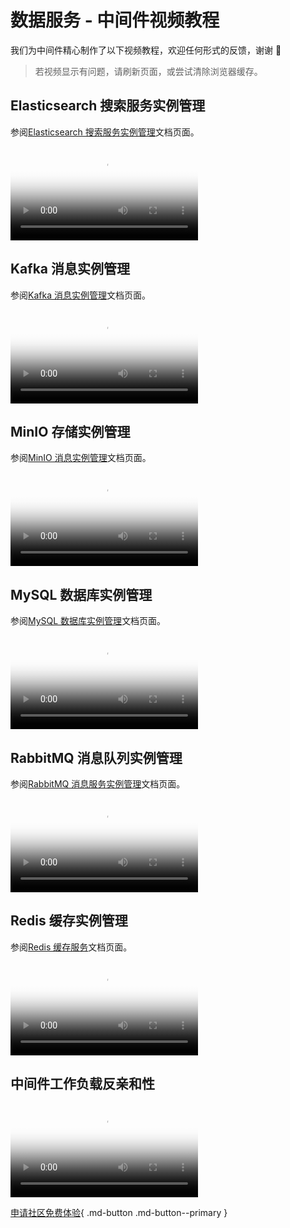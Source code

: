 # 数据服务 - 中间件视频教程

我们为中间件精心制作了以下视频教程，欢迎任何形式的反馈，谢谢 🙏

> 若视频显示有问题，请刷新页面，或尝试清除浏览器缓存。

## Elasticsearch 搜索服务实例管理

参阅[Elasticsearch 搜索服务实例管理](../middleware/elasticsearch/user-guide/create.md)文档页面。

<div class="responsive-video-container">
<video controls src="https://harbor-test2.cn-sh2.ufileos.com/docs/videos/es.mp4" preload="metadata" poster="images/mcamel-es.png"></video>
</div>

## Kafka 消息实例管理

参阅[Kafka 消息实例管理](../middleware/kafka/user-guide/create.md)文档页面。

<div class="responsive-video-container">
<video controls src="https://harbor-test2.cn-sh2.ufileos.com/docs/videos/kafka.mp4" preload="metadata" poster="images/mcamel-kafka.png"></video>
</div>

## MinIO 存储实例管理

参阅[MinIO 消息实例管理](../middleware/minio/user-guide/create.md)文档页面。

<div class="responsive-video-container">
<video controls src="https://harbor-test2.cn-sh2.ufileos.com/docs/videos/minio.mp4" preload="metadata" poster="images/mcamel-minio.png"></video>
</div>

## MySQL 数据库实例管理

参阅[MySQL 数据库实例管理](../middleware/mysql/user-guide/create.md)文档页面。

<div class="responsive-video-container">
<video controls src="https://harbor-test2.cn-sh2.ufileos.com/docs/videos/mysql.mp4" preload="metadata" poster="images/mcamel-mysql.png"></video>
</div>

## RabbitMQ 消息队列实例管理

参阅[RabbitMQ 消息服务实例管理](../middleware/rabbitmq/user-guide/create.md)文档页面。

<div class="responsive-video-container">
<video controls src="https://harbor-test2.cn-sh2.ufileos.com/docs/videos/RabbitMQ-instance-management.mp4" preload="metadata" poster="images/mcamel-rabbit.png"></video>
</div>

## Redis 缓存实例管理

参阅[Redis 缓存服务](../middleware/redis/intro/index.md)文档页面。

<div class="responsive-video-container">
<video controls src="https://harbor-test2.cn-sh2.ufileos.com/docs/videos/redis.mp4" preload="metadata" poster="images/mcamel-redis.png"></video>
</div>

## 中间件工作负载反亲和性

<!--参阅[RabbitMQ 消息服务实例管理](../middleware/rabbitmq/user-guide/create.md)文档页面。-->

<div class="responsive-video-container">
<video controls src="https://harbor-test2.cn-sh2.ufileos.com/docs/videos/anti-affinity.mp4" preload="metadata" poster="images/mcamel-anti-affinity.png"></video>
</div>

[申请社区免费体验](../dce/license0.md){ .md-button .md-button--primary }
